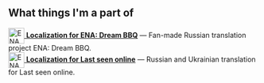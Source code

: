 ## What things I'm a part of

<a href="https://github.com/bazelik-null/ENAbbq_rus">
  <img src="https://i.postimg.cc/2y2BHk1x/RUSENA.png" alt="ENA Russian Localization" width="32" align="absmiddle" />
</a>
<a href="https://github.com/bazelik-null/ENAbbq_rus"><strong>Localization for ENA: Dream BBQ</strong></a> — Fan-made Russian translation project ENA: Dream BBQ.
<br>
<a href="https://github.com/qwook/lastseenonline">
  <img src="https://i.postimg.cc/0NYjWk3J/image.png" alt="ENA Russian Localization" width="32" align="absmiddle" />
</a>
<a href="https://github.com/qwook/lastseenonline"><strong>Localization for Last seen online</strong></a> — Russian and Ukrainian translation for Last seen online.
